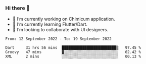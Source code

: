 ### Hi there 👋

<!--
**devcat37/devcat37** is a ✨ _special_ ✨ repository because its `README.md` (this file) appears on your GitHub profile.-->


- 🔭 I’m currently working on Chimicum application.
- 🌱 I’m currently learning Flutter/Dart.
- 👯 I’m looking to collaborate with UI designers.
<!-- - 🤔 I’m looking for help with ... -->

<!--START_SECTION:waka-->

```text
From: 12 September 2022 - To: 19 September 2022

Dart     31 hrs 56 mins  ████████████████████████▒   97.45 %
Groovy   47 mins         ▓░░░░░░░░░░░░░░░░░░░░░░░░   02.42 %
XML      2 mins          ░░░░░░░░░░░░░░░░░░░░░░░░░   00.13 %
```

<!--END_SECTION:waka-->
